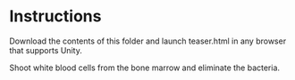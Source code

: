 Instructions
============

Download the contents of this folder and launch teaser.html in any browser that supports Unity.

Shoot white blood cells from the bone marrow and eliminate the bacteria.
